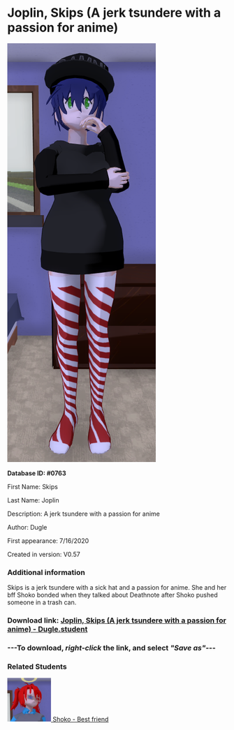 # Joplin, Skips (A jerk tsundere with a passion for anime)

<img src="../../Files/Images/Joplin, Skips (A jerk tsundere with a passion for anime).png" title="Joplin, Skips (A jerk tsundere with a passion for anime) - Dugle">

**Database ID: #0763**

First Name: Skips

Last Name: Joplin

Description: A jerk tsundere with a passion for anime

Author: Dugle

First appearance: 7/16/2020

Created in version: V0.57

### Additional information

Skips is a jerk tsundere with a sick hat and a passion for anime. She and her bff Shoko bonded when they talked about Deathnote after Shoko pushed someone in a trash can.

### Download link: <a href="https://raw.githubusercontent.com/Arbiter1223/Daigaku-Gurashi-Custom-Students/master/Files/Student%20Files/Joplin%2C%20Skips%20(A%20jerk%20tsundere%20with%20a%20passion%20for%20anime)%20-%20Dugle.student">Joplin, Skips (A jerk tsundere with a passion for anime) - Dugle.student</a>

### ---**To download, _right-click_ the link, and select _"Save as"_**---

### Related Students

<a href="Tange, Shoko (Skips' bff who also enjoys anime).md"><img src="../../Files/Thumbs/Tange, Shoko (Skips' bff who also enjoys anime).png" height="100" width="100" title="Tange, Shoko (Skips' bff who also enjoys anime) - Dugle, V1.00"></a><a href="Tange, Shoko (Skips' bff who also enjoys anime).md"> Shoko - Best friend</a>

